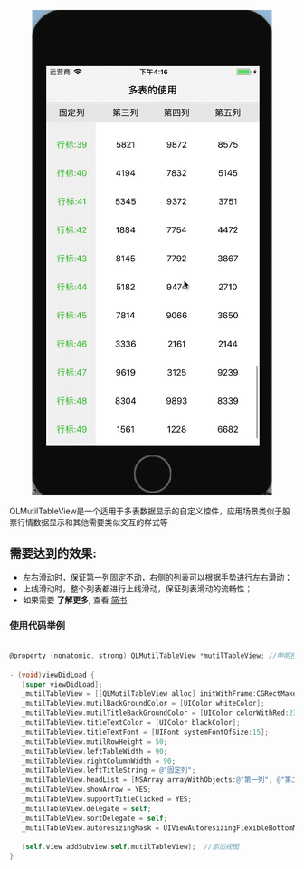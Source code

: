 <p align="center" >
<img src="https://github.com/qianleileilei/QLMutilTableView/blob/master/QLMutilTableView/QLMutilTableView/4840889-3ff0f067adef635c.gif" alt="QLMutilTableView" title="QLMutilTableView">
</p>


QLMutilTableView是一个适用于多表数据显示的自定义控件，应用场景类似于股票行情数据显示和其他需要类似交互的样式等

## 需要达到的效果:

- 左右滑动时，保证第一列固定不动，右侧的列表可以根据手势进行左右滑动；
- 上线滑动时，整个列表都进行上线滑动，保证列表滑动的流畅性；
- 如果需要 **了解更多**, 查看 [简书](https://www.jianshu.com/p/589fcc1d22b9)


### 使用代码举例

```objective-c

@property (nonatomic, strong) QLMutilTableView *mutilTableView; //申明控件

- (void)viewDidLoad {
   [super viewDidLoad];
   _mutilTableView = [[QLMutilTableView alloc] initWithFrame:CGRectMake(0, NavigationBarHeight, CGRectGetWidth(self.view.frame), CGRectGetHeight(self.view.frame) - NavigationBarHeight)];  //初始化
   _mutilTableView.mutilBackGroundColor = [UIColor whiteColor];
   _mutilTableView.mutilTitleBackGroundColor = [UIColor colorWithRed:235/255.0f green:235/255.0f blue:235/255.0f alpha:1.0];
   _mutilTableView.titleTextColor = [UIColor blackColor];
   _mutilTableView.titleTextFont = [UIFont systemFontOfSize:15];
   _mutilTableView.mutilRowHeight = 50;
   _mutilTableView.leftTableWidth = 90;
   _mutilTableView.rightColumnWidth = 90;
   _mutilTableView.leftTitleString = @"固定列";
   _mutilTableView.headList = [NSArray arrayWithObjects:@"第一列", @"第二列", @"第三列", @"第四列", @"第五列", @"第六列", @"第七列", @"第八列", @"第九列", @"第十列", nil];
   _mutilTableView.showArrow = YES;
   _mutilTableView.supportTitleClicked = YES;
   _mutilTableView.delegate = self;
   _mutilTableView.sortDelegate = self;
   _mutilTableView.autoresizingMask = UIViewAutoresizingFlexibleBottomMargin | UIViewAutoresizingFlexibleLeftMargin | UIViewAutoresizingFlexibleWidth | UIViewAutoresizingFlexibleRightMargin | UIViewAutoresizingFlexibleTopMargin | UIViewAutoresizingFlexibleHeight;
   
   [self.view addSubview:self.mutilTableView];  //添加视图
}

```
